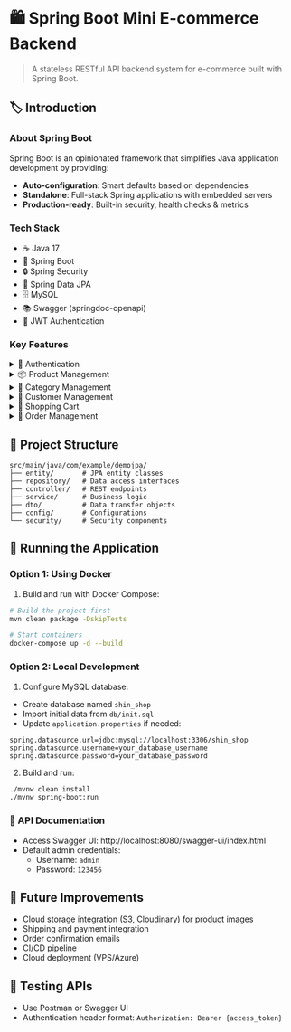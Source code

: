 # 🛍️ Spring Boot Mini E-commerce Backend

> A stateless RESTful API backend system for e-commerce built with Spring Boot.

## 🏷️ Introduction

### About Spring Boot
Spring Boot is an opinionated framework that simplifies Java application development by providing:
- **Auto-configuration**: Smart defaults based on dependencies
- **Standalone**: Full-stack Spring applications with embedded servers
- **Production-ready**: Built-in security, health checks & metrics

### Tech Stack
- ☕ Java 17 
- 🚀 Spring Boot
- 🔒 Spring Security
- 💾 Spring Data JPA
- 🗄️ MySQL
- 📚 Swagger (springdoc-openapi)
- 🔑 JWT Authentication

### Key Features
<details>
<summary>🔐 Authentication</summary>

- Register/Login functionality
- Logout with token blacklisting
- JWT-based authentication
- Automatic refresh token rotation
- Access token blacklist mechanism
</details>

<details>
<summary>📦 Product Management</summary>

- CRUD operations for products
- Product search by name
- Pagination support
</details>

<details>
<summary>🧩 Category Management</summary>

- CRUD operations for categories  
- Product-category relationship management
</details>

<details>
<summary>👤 Customer Management</summary>

- Customer information management
- One-to-many user-customer relationship
- Customer listing by user
</details>

<details>
<summary>🛒 Shopping Cart</summary>

- Add/remove/update cart items
- View current cart
</details>

<details>
<summary>🧾 Order Management</summary>

- Create orders from cart
- Order management by user/customer
- View, update and delete orders
</details>

## 📂 Project Structure
```
src/main/java/com/example/demojpa/
├── entity/       # JPA entity classes
├── repository/   # Data access interfaces
├── controller/   # REST endpoints
├── service/      # Business logic
├── dto/          # Data transfer objects
├── config/       # Configurations
└── security/     # Security components
```

## 🚀 Running the Application

### Option 1: Using Docker

1. Build and run with Docker Compose:
```bash
# Build the project first
mvn clean package -DskipTests

# Start containers
docker-compose up -d --build
```

### Option 2: Local Development

1. Configure MySQL database:
- Create database named `shin_shop`
- Import initial data from `db/init.sql`
- Update `application.properties` if needed:
```properties
spring.datasource.url=jdbc:mysql://localhost:3306/shin_shop
spring.datasource.username=your_database_username
spring.datasource.password=your_database_password
```

2. Build and run:
```bash
./mvnw clean install
./mvnw spring-boot:run
```

### 📑 API Documentation
- Access Swagger UI: http://localhost:8080/swagger-ui/index.html
- Default admin credentials:
  - Username: `admin`
  - Password: `123456`

## 📌 Future Improvements
- Cloud storage integration (S3, Cloudinary) for product images
- Shipping and payment integration
- Order confirmation emails
- CI/CD pipeline
- Cloud deployment (VPS/Azure)

## 🧪 Testing APIs
- Use Postman or Swagger UI
- Authentication header format: `Authorization: Bearer {access_token}`
